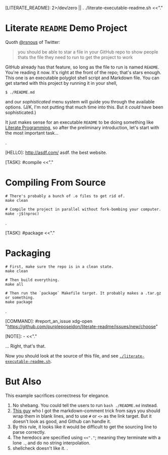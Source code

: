 [LITERATE_README]: 2>/dev/zero || . ./literate-executable-readme.sh <<"."
# Literate `README` Demo Project

Quoth [@rsnous](https://twitter.com/rsnous/status/1533320874778042369) of Twitter:
> you should be able to star a file in your GitHub repo to show people thats the file they need to run to get the project to work

GitHub already has that feature, so long as the file to run is named `README`. You're reading it now. It's right at the front of the repo; that's stars enough. This one is an executable polyglot shell script and Markdown file. You can get started with this project by running it in your shell,

    $ ./README.md

and our *sophisticated* menu system will guide you through the available options. (J/K, I'm not putting that much time into this. But it *could* have been sophisticated.)

It just makes sense for an executable `README` to be doing something like [Literate Programming](en.wikipedia.org/wiki/Literate_programming), so after the preliminary introduction, let's start with the most important task...

.

[HELLO]: <http://asdf.com/> asdf. the best website.

[TASK]: #compile <<"."
# Compiling From Source
    # There's probably a bunch of .o files to get rid of.
    make clean

    # Compile the project in parallel without fork-bombing your computer.
    make -j$(nproc)

.


[TASK]: #package <<"."
# Packaging
    # First, make sure the repo is in a clean state.
    make clean

    # Then build everything.
    make all

    # Then run the `package` Makefile target. It probably makes a .tar.gz or something.
    make package
.

[COMMAND]: #report_an_issue xdg-open "https://github.com/purpleposeidon/literate-readme/issues/new/choose"

[NOTE]: - <<"."

... Right, that's that.

Now you should look at the source of this file, and see [`./literate-executable-readme.sh`](./literate-executable-readme.sh).

# But Also

This example sacrifices correctness for elegance.

1. No shebang. You could tell the users to run `bash ./README.md` instead.
2. [This guy](https://stackoverflow.com/questions/4823468/comments-in-markdown/20885980#20885980) who I got the markdown-comment trick from says you should wrap them in blank lines, and to use `#` or `<>` as the link target. But it doesn't look as good, and Github can handle it.
3. By this rule, it looks like it would be difficult to get the sourcing line to parse correctly. 
4. The heredocs are specified using `<<"."`; meaning they terminate with a lone `.`, and do no string interpolation.
5. shellcheck doesn't like it.
.
